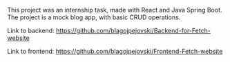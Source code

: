 This project was an internship task, made with React and Java Spring Boot. The project is a mock blog app, with basic CRUD operations.

Link to backend: https://github.com/blagojpejovski/Backend-for-Fetch-website

Link to frontend: https://github.com/blagojpejovski/Frontend-Fetch-website

